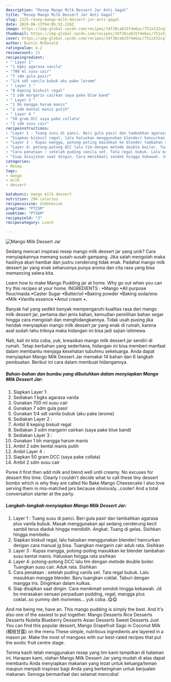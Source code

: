 ```yaml
---
description: "Resep Mango Milk Dessert Jar Anti Gagal"
title: "Resep Mango Milk Dessert Jar Anti Gagal"
slug: 2325-resep-mango-milk-dessert-jar-anti-gagal
date: 2020-06-13T04:05:53.226Z
image: https://img-global.cpcdn.com/recipes/34f38ca625f4e6ac/751x532cq70/mango-milk-dessert-jar-foto-resep-utama.jpg
thumbnail: https://img-global.cpcdn.com/recipes/34f38ca625f4e6ac/751x532cq70/mango-milk-dessert-jar-foto-resep-utama.jpg
cover: https://img-global.cpcdn.com/recipes/34f38ca625f4e6ac/751x532cq70/mango-milk-dessert-jar-foto-resep-utama.jpg
author: Dustin McDonald
ratingvalue: 4.2
reviewcount: 13
recipeingredient:
- " Layer 1"
- "1 bgks agarasa vanila"
- "700 ml susu cair"
- "7 sdm gula pasir"
- "1/4 sdt vanila bubuk aku pake larome"
- " Layer 2 "
- "8 keping biskuit regal"
- "3 sdm margarin cairkan saya pake blue band"
- " Layer 3 "
- "1 bh mangga harum manis"
- "2 sdm kental manis putih"
- " Layer 4 "
- "50 gram DCC saya pake collata"
- "2 sdm susu cair"
recipeinstructions:
- "Layer 1 : Tuang susu di panci. Beri gula pasir dan tambahkan agarasa plus vanila bubuk. Masak menggunakan api sedang cenderung kecil sambil terus diaduk hingga mendidih. Angkat. Tuang di gelas. Sisihkan hingga membeku"
- "Siapkan biskuit regal, lalu haluskan menggunakan blender/ hancurkan dengan cara manual jg bisa. Tuangkan margarin cair aduk rata. Sisihkan"
- "Layer 3 : Kupas mangga, potong-poting masukkan ke blender tambahan susu kental manis. Haluskan hingga rata sisihkan"
- "Layer 4: potong-potong DCC lalu tim dengan metode double boiler. Tuangkan susu cair. Aduk rata. Sisihkan"
- "Cara penataan : setelah puding vanila set. Tata regal bubuk. Lalu masukkan mangga blender. Baru tuangkan coklat. Taburi dengan mangga iris. Dinginkan dalam kulkas."
- "Siap disajikan saat dingin. Cara menikmati sendok hingga kebawah. Jd bs merasakan sensasi perpaduan pudding, regal, mangga plus coklat..so yummy deh mommies... yuk coba..😋😋"
categories:
- Resep
tags:
- mango
- milk
- dessert

katakunci: mango milk dessert 
nutrition: 294 calories
recipecuisine: Indonesian
preptime: "PT25M"
cooktime: "PT36M"
recipeyield: "3"
recipecategory: Lunch

---
```



![Mango Milk Dessert Jar](https://img-global.cpcdn.com/recipes/34f38ca625f4e6ac/751x532cq70/mango-milk-dessert-jar-foto-resep-utama.jpg)

Sedang mencari inspirasi resep mango milk dessert jar yang unik? Cara menyiapkannya memang susah-susah gampang. Jika salah mengolah maka hasilnya akan hambar dan justru cenderung tidak enak. Padahal mango milk dessert jar yang enak seharusnya punya aroma dan cita rasa yang bisa memancing selera kita.

Learn how to make Mango Pudding jar at home. Why go out when you can try this recipes at your home. INGREDIENTS : ▪Mango ▪All purpose flour/maida ▪Caster Sugar ▪Butter/oil ▪Baking powder ▪Baking soda/eno ▪Milk ▪Vanilla essence ▪Amul cream ▪.

Banyak hal yang sedikit banyak mempengaruhi kualitas rasa dari mango milk dessert jar, pertama dari jenis bahan, kemudian pemilihan bahan segar hingga cara mengolah dan menghidangkannya. Tidak usah pusing jika hendak menyiapkan mango milk dessert jar yang enak di rumah, karena asal sudah tahu triknya maka hidangan ini bisa jadi sajian istimewa.


Nah, kali ini kita coba, yuk, kreasikan mango milk dessert jar sendiri di rumah. Tetap berbahan yang sederhana, hidangan ini bisa memberi manfaat dalam membantu menjaga kesehatan tubuhmu sekeluarga. Anda dapat menyiapkan Mango Milk Dessert Jar memakai 14 bahan dan 6 langkah pembuatan. Berikut ini cara dalam membuat hidangannya.

<!--inarticleads1-->

##### Bahan-bahan dan bumbu yang dibutuhkan dalam menyiapkan Mango Milk Dessert Jar:

1. Siapkan  Layer 1:
1. Sediakan 1 bgks agarasa vanila
1. Gunakan 700 ml susu cair
1. Gunakan 7 sdm gula pasir
1. Gunakan 1/4 sdt vanila bubuk (aku pake larome)
1. Sediakan  Layer 2 :
1. Ambil 8 keping biskuit regal
1. Sediakan 3 sdm margarin cairkan (saya pake blue band)
1. Sediakan  Layer 3 :
1. Gunakan 1 bh mangga harum manis
1. Ambil 2 sdm kental manis putih
1. Ambil  Layer 4 :
1. Siapkan 50 gram DCC (saya pake collata)
1. Ambil 2 sdm susu cair


Puree it first then add milk and blend well until creamy. No excuses for dessert this time. Clearly I couldn&#39;t decide what to call these tiny dessert bombs which is why they are called No Bake Mango Cheesecake I also love serving them in mis-matched jars because obviously…cooler! And a total conversation starter at the party. 

<!--inarticleads2-->

##### Langkah-langkah menyiapkan Mango Milk Dessert Jar:

1. Layer 1 : Tuang susu di panci. Beri gula pasir dan tambahkan agarasa plus vanila bubuk. Masak menggunakan api sedang cenderung kecil sambil terus diaduk hingga mendidih. Angkat. Tuang di gelas. Sisihkan hingga membeku
1. Siapkan biskuit regal, lalu haluskan menggunakan blender/ hancurkan dengan cara manual jg bisa. Tuangkan margarin cair aduk rata. Sisihkan
1. Layer 3 : Kupas mangga, potong-poting masukkan ke blender tambahan susu kental manis. Haluskan hingga rata sisihkan
1. Layer 4: potong-potong DCC lalu tim dengan metode double boiler. Tuangkan susu cair. Aduk rata. Sisihkan
1. Cara penataan : setelah puding vanila set. Tata regal bubuk. Lalu masukkan mangga blender. Baru tuangkan coklat. Taburi dengan mangga iris. Dinginkan dalam kulkas.
1. Siap disajikan saat dingin. Cara menikmati sendok hingga kebawah. Jd bs merasakan sensasi perpaduan pudding, regal, mangga plus coklat..so yummy deh mommies... yuk coba..😋😋


And me being me, have an. This mango pudding is simply the best. And it&#39;s also one of the easiest to put together. Mango Desserts Rice Desserts Desserts Nutella Blueberry Desserts Asian Desserts Sweet Desserts Just You can find this popular dessert, Mango Grapefruit Sago in Coconut Milk (楊枝甘露) on the menu These simple, nutritious ingredients are layered in a mason jar. Make the most of mangoes with our best-rated recipes that put the exotic fruit centre stage. 

Terima kasih telah menggunakan resep yang tim kami tampilkan di halaman ini. Harapan kami, olahan Mango Milk Dessert Jar yang mudah di atas dapat membantu Anda menyiapkan makanan yang lezat untuk keluarga/teman maupun menjadi inspirasi bagi Anda yang berkeinginan untuk berjualan makanan. Semoga bermanfaat dan selamat mencoba!
